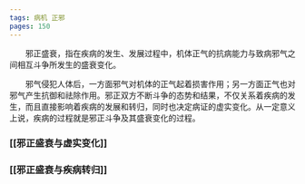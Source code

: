 ```yaml
---
tags: 病机 正邪
pages: 150
---
```

&emsp;&emsp;邪正盛衰，指在疾病的发生、发展过程中，机体正气的抗病能力与致病邪气之间相互斗争所发生的盛衰变化。

&emsp;&emsp;邪气侵犯人体后，一方面邪气对机体的正气起着损害作用；另一方面正气也对邪气产生抗御和祛除作用。邪正双方不断斗争的态势和结果，不仅关系着疾病的发生，而且直接影响着疾病的发展和转归，同时也决定病证的虚实变化。从一定意义上说，疾病的过程就是邪正斗争及其盛衰变化的过程。

### [[邪正盛衰与虚实变化]]
### [[邪正盛衰与疾病转归]]
